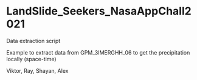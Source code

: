 # LandSlide_Seekers_NasaAppChall2021

Data extraction script

Example to extract data from GPM_3IMERGHH_06 to get the precipitation locally (space-time)

Viktor, Ray, Shayan, Alex
